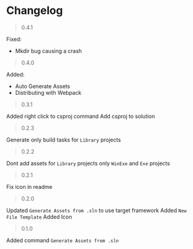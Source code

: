 # Changelog

> 0.4.1

Fixed:
- Mkdir bug causing a crash

> 0.4.0

Added:
- Auto Generate Assets
- Distributing with Webpack

> 0.3.1

Added right click to csproj command Add csproj to solution

> 0.2.3

Generate only build tasks for `Library` projects

> 0.2.2

Dont add assets for `Library` projects only `WinExe` and `Exe` projects

> 0.2.1

Fix icon in readme

> 0.2.0

Updated `Generate Assets from .sln` to use target framework
Added `New File Template`
Added Icon

> 0.1.0

Added command `Generate Assets from .sln`
